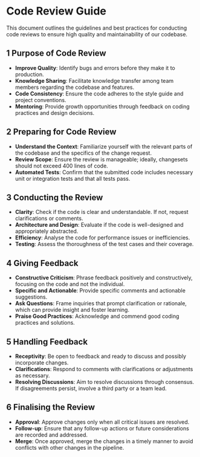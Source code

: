 # Code Review Guide

This document outlines the guidelines and best practices for conducting code reviews to ensure high quality and maintainability of our codebase.

## 1 Purpose of Code Review
- **Improve Quality**: Identify bugs and errors before they make it to production.
- **Knowledge Sharing**: Facilitate knowledge transfer among team members regarding the codebase and features.
- **Code Consistency**: Ensure the code adheres to the style guide and project conventions.
- **Mentoring**: Provide growth opportunities through feedback on coding practices and design decisions.

## 2 Preparing for Code Review
- **Understand the Context**: Familiarize yourself with the relevant parts of the codebase and the specifics of the change request.
- **Review Scope**: Ensure the review is manageable; ideally, changesets should not exceed 400 lines of code.
- **Automated Tests**: Confirm that the submitted code includes necessary unit or integration tests and that all tests pass.

## 3 Conducting the Review
- **Clarity**: Check if the code is clear and understandable. If not, request clarifications or comments.
- **Architecture and Design**: Evaluate if the code is well-designed and appropriately abstracted.
- **Efficiency**: Analyse the code for performance issues or inefficiencies.
- **Testing**: Assess the thoroughness of the test cases and their coverage.

## 4 Giving Feedback
- **Constructive Criticism**: Phrase feedback positively and constructively, focusing on the code and not the individual.
- **Specific and Actionable**: Provide specific comments and actionable suggestions.
- **Ask Questions**: Frame inquiries that prompt clarification or rationale, which can provide insight and foster learning.
- **Praise Good Practices**: Acknowledge and commend good coding practices and solutions.

## 5 Handling Feedback
- **Receptivity**: Be open to feedback and ready to discuss and possibly incorporate changes.
- **Clarifications**: Respond to comments with clarifications or adjustments as necessary.
- **Resolving Discussions**: Aim to resolve discussions through consensus. If disagreements persist, involve a third party or a team lead.

## 6 Finalising the Review
- **Approval**: Approve changes only when all critical issues are resolved.
- **Follow-up**: Ensure that any follow-up actions or future considerations are recorded and addressed.
- **Merge**: Once approved, merge the changes in a timely manner to avoid conflicts with other changes in the pipeline.


